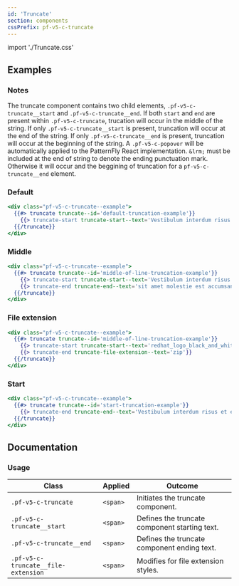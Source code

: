 ```yaml
---
id: 'Truncate'
section: components
cssPrefix: pf-v5-c-truncate
---
```


import './Truncate.css'

## Examples

### Notes
The truncate component contains two child elements, `.pf-v5-c-truncate__start` and `.pf-v5-c-truncate__end`. If both `start` and `end` are present within `.pf-v5-c-truncate`, trucation will occur in the middle of the string. If only `.pf-v5-c-truncate__start` is present, truncation will occur at the end of the string. If only `.pf-v5-c-truncate__end` is present, truncation will occur at the beginning of the string. A `.pf-v5-c-popover` will be automatically applied to the PatternFly React implementation. `&lrm;` must be included at the end of string to denote the ending punctuation mark. Otherwise it will occur and the beggining of truncation for a `pf-v5-c-truncate__end` element.

### Default
```hbs
<div class="pf-v5-c-truncate--example">
  {{#> truncate truncate--id='default-truncation-example'}}
    {{> truncate-start truncate-start--text='Vestibulum interdum risus et enim faucibus, sit amet molestie est accumsan.'}}
  {{/truncate}}
</div>
```

### Middle
```hbs
<div class="pf-v5-c-truncate--example">
  {{#> truncate truncate--id='middle-of-line-truncation-example'}}
    {{> truncate-start truncate-start--text='Vestibulum interdum risus et enim faucibus,&nbsp;'}}
    {{> truncate-end truncate-end--text='sit amet molestie est accumsan.'}}
  {{/truncate}}
</div>
```

### File extension
```hbs
<div class="pf-v5-c-truncate--example">
  {{#> truncate truncate--id='middle-of-line-truncation-example'}}
    {{> truncate-start truncate-start--text='redhat_logo_black_and_white_reversed_simple_with_fedora_con'}}
    {{> truncate-end truncate-file-extension--text='zip'}}
  {{/truncate}}
</div>
```

### Start
```hbs
<div class="pf-v5-c-truncate--example">
  {{#> truncate truncate--id='start-truncation-example'}}
    {{> truncate-end truncate-end--text='Vestibulum interdum risus et enim faucibus, sit amet molestie est accumsan.&lrm;'}}
  {{/truncate}}
</div>
```

## Documentation

### Usage

| Class | Applied | Outcome |
| -- | -- | -- |
| `.pf-v5-c-truncate` | `<span>` | Initiates the truncate component. |
| `.pf-v5-c-truncate__start` | `<span>` | Defines the truncate component starting text. |
| `.pf-v5-c-truncate__end` | `<span>` | Defines the truncate component ending text. |
| `.pf-v5-c-truncate__file-extension` | `<span>` | Modifies for file extension styles. |
